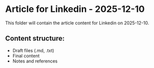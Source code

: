 # Article for Linkedin - 2025-12-10

This folder will contain the article content for Linkedin on 2025-12-10.

## Content structure:
- Draft files (.md, .txt)
- Final content
- Notes and references
